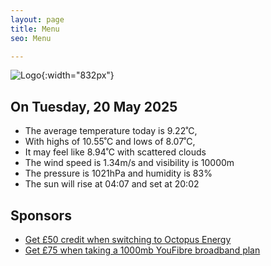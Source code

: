 ```yaml
---
layout: page
title: Menu
seo: Menu

---
```


![Logo](/images/logo.jpg){:width="832px"}

<!-- weather_marker starts -->
## On Tuesday, 20 May 2025

- The average temperature today is 9.22˚C,
- With highs of 10.55˚C and lows of 8.07˚C,
- It may feel like 8.94˚C with scattered clouds
- The wind speed is 1.34m/s and visibility is 10000m
- The pressure is 1021hPa and humidity is 83%
- The sun will rise at 04:07 and set at 20:02

<!-- weather_marker ends -->

## Sponsors

- [Get £50 credit when switching to Octopus Energy](https://bit.ly/3oD1nnS)
- [Get £75 when taking a 1000mb YouFibre broadband plan](https://aklam.io/91zWhU?)
